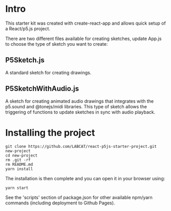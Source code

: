 # Intro 

This starter kit was created with create-react-app and allows quick setup of a React/p5.js project.

There are two different files available for creating sketches, update App.js to choose the type of sketch you want to create:

## P5Sketch.js

A standard sketch for creating drawings.

## P5SketchWithAudio.js

A sketch for creating animated audio drawings that integrates with the p5.sound and @tonejs/midi libraries. 
This type of sketch allows the triggering of functions to update sketches in sync with audio playback.

# Installing the project

```
git clone https://github.com/LABCAT/react-p5js-starter-project.git new-project
cd new-project
rm .git -rf
rm README.md
yarn install
```

The installation is then complete and you can open it in your browser using:

```
yarn start
```

See the 'scripts' section of package.json for other available npm/yarn commands (including deployment to Github Pages).
